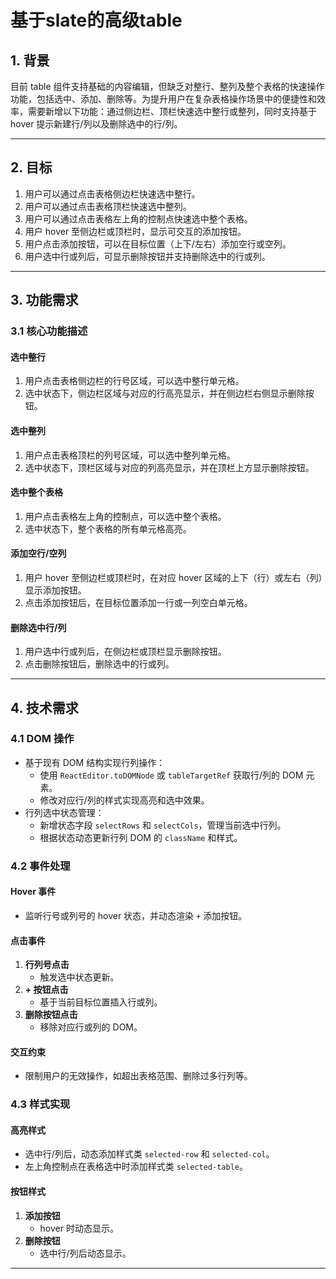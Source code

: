 # 基于slate的高级table

## 1. 背景
目前 table 组件支持基础的内容编辑，但缺乏对整行、整列及整个表格的快速操作功能，包括选中、添加、删除等。为提升用户在复杂表格操作场景中的便捷性和效率，需要新增以下功能：通过侧边栏、顶栏快速选中整行或整列，同时支持基于 hover 提示新建行/列以及删除选中的行/列。

---

## 2. 目标
1. 用户可以通过点击表格侧边栏快速选中整行。
2. 用户可以通过点击表格顶栏快速选中整列。
3. 用户可以通过点击表格左上角的控制点快速选中整个表格。
4. 用户 hover 至侧边栏或顶栏时，显示可交互的添加按钮。
5. 用户点击添加按钮，可以在目标位置（上下/左右）添加空行或空列。
6. 用户选中行或列后，可显示删除按钮并支持删除选中的行或列。

---

## 3. 功能需求

### 3.1 核心功能描述

#### 选中整行
1. 用户点击表格侧边栏的行号区域，可以选中整行单元格。
2. 选中状态下，侧边栏区域与对应的行高亮显示，并在侧边栏右侧显示删除按钮。

#### 选中整列
1. 用户点击表格顶栏的列号区域，可以选中整列单元格。
2. 选中状态下，顶栏区域与对应的列高亮显示，并在顶栏上方显示删除按钮。

#### 选中整个表格
1. 用户点击表格左上角的控制点，可以选中整个表格。
2. 选中状态下，整个表格的所有单元格高亮。

#### 添加空行/空列
1. 用户 hover 至侧边栏或顶栏时，在对应 hover 区域的上下（行）或左右（列）显示添加按钮。
2. 点击添加按钮后，在目标位置添加一行或一列空白单元格。

#### 删除选中行/列
1. 用户选中行或列后，在侧边栏或顶栏显示删除按钮。
2. 点击删除按钮后，删除选中的行或列。

---

## 4. 技术需求

### 4.1 DOM 操作
- 基于现有 DOM 结构实现行列操作：
  - 使用 `ReactEditor.toDOMNode` 或 `tableTargetRef` 获取行/列的 DOM 元素。
  - 修改对应行/列的样式实现高亮和选中效果。
- 行列选中状态管理：
  - 新增状态字段 `selectRows` 和 `selectCols`，管理当前选中行列。
  - 根据状态动态更新行列 DOM 的 `className` 和样式。

### 4.2 事件处理
#### Hover 事件
- 监听行号或列号的 hover 状态，并动态渲染 `+` 添加按钮。

#### 点击事件
1. **行列号点击**
   - 触发选中状态更新。
2. **+ 按钮点击**
   - 基于当前目标位置插入行或列。
3. **删除按钮点击**
   - 移除对应行或列的 DOM。

#### 交互约束
- 限制用户的无效操作，如超出表格范围、删除过多行列等。

### 4.3 样式实现

#### 高亮样式
- 选中行/列后，动态添加样式类 `selected-row` 和 `selected-col`。
- 左上角控制点在表格选中时添加样式类 `selected-table`。

#### 按钮样式
1. **添加按钮**
   - hover 时动态显示。
2. **删除按钮**
   - 选中行/列后动态显示。

---

